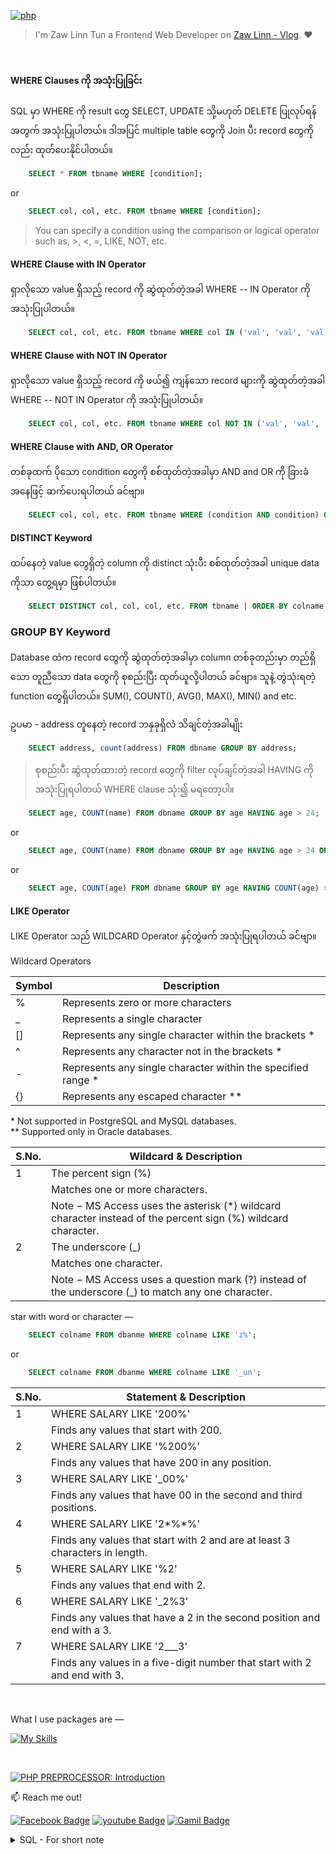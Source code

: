 [![php](https://img.shields.io/badge/PHP-000?style=for-the-badge—=ko-fi—=white)](#)

> I'm Zaw Linn Tun a Frontend Web Developer on [Zaw Linn - Vlog](https://www.github.com/zawlinn-vlog). :heart:

<!-- #### PROJECT SIMPLE &mdash; -->

<!-- ![PROJECT_IMG](./assets/img/sample.png) -->

<br/>

#### WHERE Clauses ကို အသုံးပြုခြင်း

SQL မှာ WHERE ကို result ‌တွေ SELECT, UPDATE သို့မဟုတ် DELETE ပြုလုပ်ရန်အတွက် အသုံးပြုပါတယ်။ ဒါအပြင် multiple table တွေကို Join ပီး record တွေကိုလည်း ထုတ်ပေးနိုင်ပါတယ်။

```sql
    SELECT * FROM tbname WHERE [condition];
```

or

```sql
    SELECT col, col, etc. FROM tbname WHERE [condition];
```

> You can specify a condition using the comparison or logical operator such as, >, <, =, LIKE, NOT, etc.

#### WHERE Clause with IN Operator

ရှာလိုသော value ရှိသည့် record ကို ဆွဲထုတ်တဲ့အခါ WHERE -- IN Operator ကို အသုံးပြုပါတယ်။

```sql
    SELECT col, col, etc. FROM tbname WHERE col IN ('val', 'val', 'val');
```

#### WHERE Clause with NOT IN Operator

ရှာလိုသော value ရှိသည့် record ကို ဖယ်၍ ကျန်သော record များကို ဆွဲထုတ်တဲ့အခါ WHERE -- NOT IN Operator ကို အသုံးပြုပါတယ်။

```sql
    SELECT col, col, etc. FROM tbname WHERE col NOT IN ('val', 'val', 'val');
```

#### WHERE Clause with AND, OR Operator

တစ်ခုထက် ပိုသော condition တွေကို စစ်ထုတ်တဲ့အခါမှာ AND and OR ကို ခြားခံအနေဖြင့် ဆက်ပေးရပါတယ် ခင်ဗျာ။

```sql
    SELECT col, col, etc. FROM tbname WHERE (condition AND condition) OR condition;
```

#### DISTINCT Keyword

ထပ်နေတဲ့ value တွေရှိတဲ့ column ကို distinct သုံးပီး စစ်ထုတ်တဲ့အခါ unique data ကိုသာ တွေ့ရမှာ ဖြစ်ပါတယ်။

```sql
    SELECT DISTINCT col, col, col, etc. FROM tbname | ORDER BY colname | WHERE [condition];
```

### GROUP BY Keyword

Database ထဲက record တွေကို ဆွဲထုတ်တဲ့အခါမှာ column တစ်ခုတည်းမှာ တည်ရှိသော တူညီသော data တွေကို စုစည်းပြီး ထုတ်ယူလို့ပါတယ် ခင်ဗျာ။ သူနဲ့ တွဲသုံးရတဲ့ function တွေရှိပါတယ်။ SUM(), COUNT(), AVG(), MAX(), MIN() and etc.

ဥပမာ - address တူနေတဲ့ record ဘနှခုရှိလဲ သိချင်တဲ့အခါမျိုး

```sql
    SELECT address, count(address) FROM dbname GROUP BY address;
```

> စုစည်းပီး ဆွဲထုတ်ထားတဲ့ record တွေကို filter လုပ်ချင်တဲ့အခါ HAVING ကို အသုံးပြုရပါတယ် WHERE clause သုံး၍ မရတော့ပါ။

```sql
    SELECT age, COUNT(name) FROM dbname GROUP BY age HAVING age > 24;
```

or

```sql
    SELECT age, COUNT(name) FROM dbname GROUP BY age HAVING age > 24 ORDER BY age ASC|DESC;
```

or

```sql
    SELECT age, COUNT(age) FROM dbname GROUP BY age HAVING COUNT(age) >= 2;
```

#### LIKE Operator

LIKE Operator သည် WILDCARD Operator နှင့်တွဲဖက် အသုံးပြုရပါတယ် ခင်ဗျာ။

Wildcard Operators

| Symbol | Description                                                   |
| ------ | ------------------------------------------------------------- |
| %      | Represents zero or more characters                            |
| \_     | Represents a single character                                 |
| []     | Represents any single character within the brackets \*        |
| ^      | Represents any character not in the brackets \*               |
| \-     | Represents any single character within the specified range \* |
| {}     | Represents any escaped character \*\*                         |

\* Not supported in PostgreSQL and MySQL databases. <br/>
\*\* Supported only in Oracle databases.

| S.No. | Wildcard & Description                                                                                         |
| ----- | -------------------------------------------------------------------------------------------------------------- |
| 1     | The percent sign (%)                                                                                           |
|       | Matches one or more characters.                                                                                |
|       | Note − MS Access uses the asterisk (\*) wildcard character instead of the percent sign (%) wildcard character. |
| 2     | The underscore (\_)                                                                                            |
|       | Matches one character.                                                                                         |
|       | Note − MS Access uses a question mark (?) instead of the underscore (\_) to match any one character.           |

star with word or character &mdash;

```sql
    SELECT colname FROM dbanme WHERE colname LIKE 'z%';
```

or

```sql
    SELECT colname FROM dbanme WHERE colname LIKE '_un';
```

| S.No. | Statement & Description                                                     |
| ----- | --------------------------------------------------------------------------- |
| 1     | WHERE SALARY LIKE '200%'                                                    |
|       | Finds any values that start with 200.                                       |
| 2     | WHERE SALARY LIKE '%200%'                                                   |
|       | Finds any values that have 200 in any position.                             |
| 3     | WHERE SALARY LIKE '\_00%'                                                   |
|       | Finds any values that have 00 in the second and third positions.            |
| 4     | WHERE SALARY LIKE '2*%*%'                                                   |
|       | Finds any values that start with 2 and are at least 3 characters in length. |
| 5     | WHERE SALARY LIKE '%2'                                                      |
|       | Finds any values that end with 2.                                           |
| 6     | WHERE SALARY LIKE '\_2%3'                                                   |
|       | Finds any values that have a 2 in the second position and end with a 3.     |
| 7     | WHERE SALARY LIKE '2\_\_\_3'                                                |
|       | Finds any values in a five-digit number that start with 2 and end with 3.   |

<br>

<!-- ![Screenshot of Project](./s1.png) -->

What I use packages are &mdash;

[![My Skills](https://skillicons.dev/icons?i=mysql,npm,git,github,vscode&perline=3)](https://skillicons.dev)

<br>

[![PHP PREPROCESSOR: Introduction](https://img.shields.io/badge/PHP_PREPROCESSOR_—-000?style=for-the-badge—=ko-fi—=white)](#)

📫 Reach me out!

[![Facebook Badge](https://img.shields.io/badge/-@zawlinn_vlog-1ca0f1?style=flat&labelColor=1ca0f1&logo=facebook&logoColor=white&link=https://faebook.com/zawlinn_profile)](https://facebook.com/zawlinn.vlog)
[![youtube Badge](https://img.shields.io/badge/-zawlinn_vlog-c0392b?style=flat&labelColor=c0392b&logo=youtube&logoColor=white)](https://youtube.com/@zawlinn-vlog)
[![Gamil Badge](https://img.shields.io/badge/-zawlinn.profile-c0392b?style=flat&labelColor=c0392b&logo=gmail&logoColor=white)](mailto:zawlinn.profile@gmail.com)

<!-- TODO: Add last video link -->

<details>
    <summary>
        SQL - For short note
    </summary>
    <br/>

- :earth_asia: I’m currently working at @Mae Sot Market as a sale staff
- :computer: Most used line of code git commit -m "Initial Commit"
- :brain: I’m looking for help with Outstanding Video ideas.
- :mailbox_with_mail: How to reach me: zawlinn.profile@gmail.com.
- :heart: In a relationship with React
</details>
